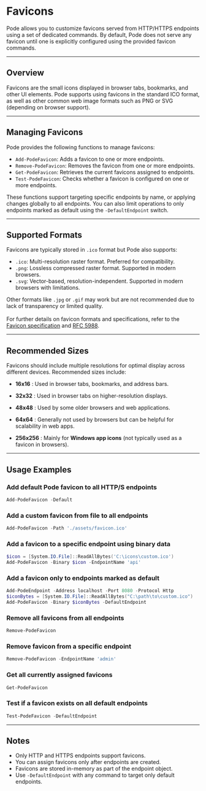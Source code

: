 # Favicons

Pode allows you to customize favicons served from HTTP/HTTPS endpoints using a set of dedicated commands. By default, Pode does not serve any favicon until one is explicitly configured using the provided favicon commands.

---

## Overview

Favicons are the small icons displayed in browser tabs, bookmarks, and other UI elements. Pode supports using favicons in the standard ICO format, as well as other common web image formats such as PNG or SVG (depending on browser support).

---

## Managing Favicons

Pode provides the following functions to manage favicons:

- `Add-PodeFavicon`: Adds a favicon to one or more endpoints.
- `Remove-PodeFavicon`: Removes the favicon from one or more endpoints.
- `Get-PodeFavicon`: Retrieves the current favicons assigned to endpoints.
- `Test-PodeFavicon`: Checks whether a favicon is configured on one or more endpoints.

These functions support targeting specific endpoints by name, or applying changes globally to all endpoints. You can also limit operations to only endpoints marked as default using the `-DefaultEndpoint` switch.

---

## Supported Formats

Favicons are typically stored in `.ico` format but Pode also supports:

- `.ico`: Multi-resolution raster format. Preferred for compatibility.
- `.png`: Lossless compressed raster format. Supported in modern browsers.
- `.svg`: Vector-based, resolution-independent. Supported in modern browsers with limitations.

Other formats like `.jpg` or `.gif` may work but are not recommended due to lack of transparency or limited quality.\
\
For further details on favicon formats and specifications, refer to the [Favicon specification]([https://en.wikipedia.org/wiki/Favicon](https://en.wikipedia.org/wiki/Favicon)) and [RFC 5988]([https://datatracker.ietf.org/doc/html/rfc5988](https://datatracker.ietf.org/doc/html/rfc5988)).

---

## Recommended Sizes

Favicons should include multiple resolutions for optimal display across different devices. Recommended sizes include:

- **16x16** : Used in browser tabs, bookmarks, and address bars.

- **32x32** : Used in browser tabs on higher-resolution displays.

- **48x48** : Used by some older browsers and web applications.

- **64x64** : Generally not used by browsers but can be helpful for scalability in web apps.

- **256x256** : Mainly for **Windows app icons** (not typically used as a favicon in browsers).

---

## Usage Examples

### Add default Pode favicon to all HTTP/S endpoints

```powershell
Add-PodeFavicon -Default
```

### Add a custom favicon from file to all endpoints

```powershell
Add-PodeFavicon -Path './assets/favicon.ico'
```

### Add a favicon to a specific endpoint using binary data

```powershell
$icon = [System.IO.File]::ReadAllBytes('C:\icons\custom.ico')
Add-PodeFavicon -Binary $icon -EndpointName 'api'
```

### Add a favicon only to endpoints marked as default

```powershell
Add-PodeEndpoint -Address localhost -Port 8080 -Protocol Http
$iconBytes = [System.IO.File]::ReadAllBytes("C:\path\to\custom.ico")
Add-PodeFavicon -Binary $iconBytes -DefaultEndpoint
```

### Remove all favicons from all endpoints

```powershell
Remove-PodeFavicon
```

### Remove favicon from a specific endpoint

```powershell
Remove-PodeFavicon -EndpointName 'admin'
```

### Get all currently assigned favicons

```powershell
Get-PodeFavicon
```

### Test if a favicon exists on all default endpoints

```powershell
Test-PodeFavicon -DefaultEndpoint
```

---

## Notes

- Only HTTP and HTTPS endpoints support favicons.
- You can assign favicons only after endpoints are created.
- Favicons are stored in-memory as part of the endpoint object.
- Use `-DefaultEndpoint` with any command to target only default endpoints.